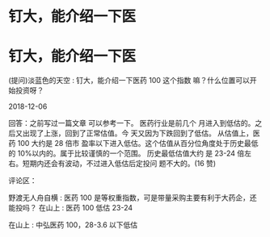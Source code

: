 # 钉大，能介绍一下医

# 钉大，能介绍一下医

(提问)淡蓝色的天空 : 钉大，能介绍一下医药 100 这个指数 嘛？什么位置可以开始投资呀？

2018-12-06

回答：之前写过一篇文章 可以参考一下。 医药行业是前几个 月进入到低估的。之后又出现了上涨，回到了正常估值。今 天又因为下跌回到了低估。 从估值上，医药 100 大约是 28 倍市 盈率以下进入低估。这个估值从百分位角度处于历史最低的 10%以内的。属于比较谨慎的一个范围。 历史最低估值大约 是 23-24 倍左右。短期内还会有波动，不过进入低估后定投问 题不大的。(16 赞)

评论区：

野渡无人舟自横 : 医药 100 是等权重指数，可是带量采购主要有利于大药企，还能投吗？ 在山上 : 医药 100 低估 23-24

在山上 : 中弘医药 100，28-3.6 以下低估